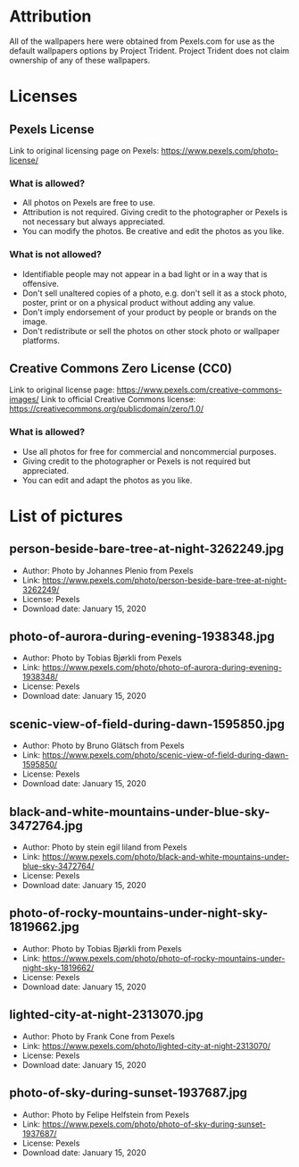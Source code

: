 # Attribution 
All of the wallpapers here were obtained from Pexels.com for use as the default wallpapers options by Project Trident.
Project Trident does not claim ownership of any of these wallpapers.

# Licenses

## Pexels License
Link to original licensing page on Pexels: https://www.pexels.com/photo-license/

### What is allowed?
* All photos on Pexels are free to use.
* Attribution is not required. Giving credit to the photographer or Pexels is not necessary but always appreciated.
* You can modify the photos. Be creative and edit the photos as you like.

### What is not allowed?
* Identifiable people may not appear in a bad light or in a way that is offensive.
* Don't sell unaltered copies of a photo, e.g. don't sell it as a stock photo, poster, print or on a physical product without adding any value.
* Don't imply endorsement of your product by people or brands on the image.
* Don't redistribute or sell the photos on other stock photo or wallpaper platforms.

## Creative Commons Zero License (CC0)
Link to original license page: https://www.pexels.com/creative-commons-images/
Link to official Creative Commons license: https://creativecommons.org/publicdomain/zero/1.0/

### What is allowed?
* Use all photos for free for commercial and noncommercial purposes.
* Giving credit to the photographer or Pexels is not required but appreciated.
* You can edit and adapt the photos as you like.


# List of pictures

## person-beside-bare-tree-at-night-3262249.jpg
* Author: Photo by Johannes Plenio from Pexels
* Link: https://www.pexels.com/photo/person-beside-bare-tree-at-night-3262249/
* License: Pexels
* Download date: January 15, 2020

## photo-of-aurora-during-evening-1938348.jpg
* Author: Photo by Tobias Bjørkli from Pexels
* Link: https://www.pexels.com/photo/photo-of-aurora-during-evening-1938348/
* License: Pexels
* Download date: January 15, 2020

## scenic-view-of-field-during-dawn-1595850.jpg
* Author: Photo by Bruno Glätsch from Pexels
* Link: https://www.pexels.com/photo/scenic-view-of-field-during-dawn-1595850/
* License: Pexels
* Download date: January 15, 2020

## black-and-white-mountains-under-blue-sky-3472764.jpg
* Author: Photo by stein egil liland from Pexels
* Link: https://www.pexels.com/photo/black-and-white-mountains-under-blue-sky-3472764/
* License: Pexels
* Download date: January 15, 2020

## photo-of-rocky-mountains-under-night-sky-1819662.jpg
* Author: Photo by Tobias Bjørkli from Pexels
* Link: https://www.pexels.com/photo/photo-of-rocky-mountains-under-night-sky-1819662/
* License: Pexels
* Download date: January 15, 2020

## lighted-city-at-night-2313070.jpg
* Author: Photo by Frank Cone from Pexels
* Link: https://www.pexels.com/photo/lighted-city-at-night-2313070/
* License: Pexels
* Download date: January 15, 2020

## photo-of-sky-during-sunset-1937687.jpg
* Author: Photo by Felipe Helfstein from Pexels
* Link: https://www.pexels.com/photo/photo-of-sky-during-sunset-1937687/
* License: Pexels
* Download date: January 15, 2020
